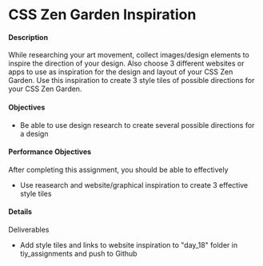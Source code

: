 # CSS Zen Garden Inspiration

#### Description
While researching your art movement, collect images/design elements to inspire the direction of your design.  Also choose 3 different websites or apps to use as inspiration for the design and layout of your CSS Zen Garden.  Use this inspiration to create 3 style tiles of possible directions for your CSS Zen Garden.

#### Objectives
- Be able to use design research to create several possible directions for a design

#### Performance Objectives
After completing this assignment, you should be able to effectively
- Use reasearch and website/graphical inspiration to create 3 effective style tiles 

#### Details
Deliverables
- Add style tiles and links to website inspiration to "day_18" folder in tiy\_assignments and push to Github
